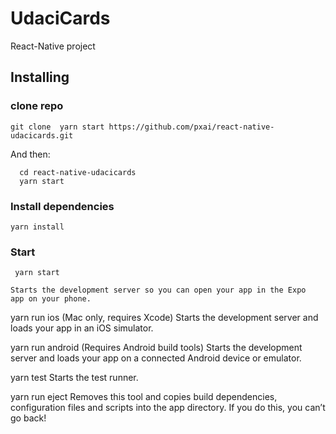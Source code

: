 # UdaciCards

React-Native project
## Installing

### clone repo
```
git clone  yarn start https://github.com/pxai/react-native-udacicards.git
```
And then:
```
  cd react-native-udacicards
  yarn start
```

### Install dependencies
```
yarn install
```

### Start
```
 yarn start
```
    Starts the development server so you can open your app in the Expo
    app on your phone.

  yarn run ios
    (Mac only, requires Xcode)
    Starts the development server and loads your app in an iOS simulator.

  yarn run android
    (Requires Android build tools)
    Starts the development server and loads your app on a connected Android
    device or emulator.

  yarn test
    Starts the test runner.

  yarn run eject
    Removes this tool and copies build dependencies, configuration files
    and scripts into the app directory. If you do this, you can’t go back!




